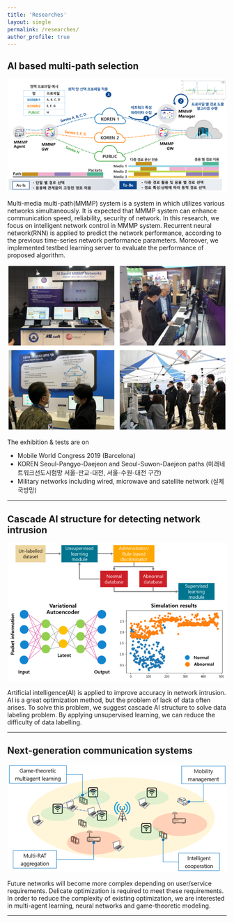 ```yaml
---
title: 'Researches'
layout: single
permalink: /researches/
author_profile: true
---
```


## AI based multi-path selection

<center><img src="/assets/research1.png"></center>


Multi-media multi-path(MMMP) system is a system in which utilizes various networks simultaneously. 
It is expected that MMMP system can enhance communication speed, reliability, security of network.
In this research, we focus on intelligent network control in MMMP system.
Recurrent neural network(RNN) is applied to predict the network performance, according to the previous time-series network performance parameters.
Moreover, we implemented testbed learning server to evaluate the performance of proposed algorithm.

<center><img src="/assets/research1-exhibit.png"></center>


The exhibition & tests are on
- Mobile World Congress 2019 (Barcelona)
- KOREN Seoul-Pangyo-Daejeon and Seoul-Suwon-Daejeon paths (미래네트워크선도시험망 서울-판교-대전, 서울-수원-대전 구간)
- Military networks including wired, microwave and satellite network (실제 국방망)

---


## Cascade AI structure for detecting network intrusion

<center><img src="/assets/research2.png"></center>

Artificial intelligence(AI) is applied to improve accuracy in network intrusion.
AI is a great optimization method, but the problem of lack of data often arises.
To solve this problem, we suggest cascade AI structure to solve data labeling problem.
By applying unsupervised learning, we can reduce the difficulty of data labelling.

---


## Next-generation communication systems

<center><img src="/assets/research3.png"></center>

Future networks will become more complex depending on user/service requirements.
Delicate optimization is required to meet these requirements.
In order to reduce the complexity of existing optimization, we are interested in multi-agent learning, neural networks and game-theoretic modeling.


---
